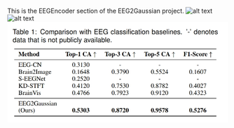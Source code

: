 This is the EEGEncoder section of the EEG2Gaussian project.
![alt text](images/overview.png)
![alt text](images/pipeline.png)
![alt text](images/result.png)